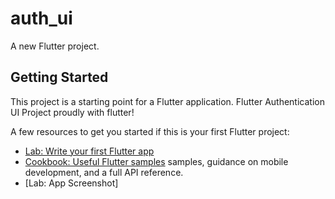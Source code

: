 # auth_ui

A new Flutter project.

## Getting Started

This project is a starting point for a Flutter application.
Flutter Authentication UI Project proudly with flutter!

A few resources to get you started if this is your first Flutter project:

- [Lab: Write your first Flutter app](https://docs.flutter.dev/get-started/codelab)
- [Cookbook: Useful Flutter samples](https://docs.flutter.dev/cookbook)
samples, guidance on mobile development, and a full API reference.
- [Lab: App Screenshot]

